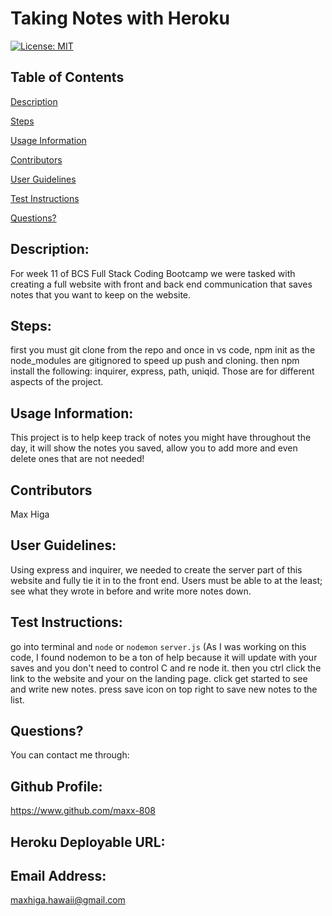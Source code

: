 # Taking Notes with Heroku

[![License: MIT](https://img.shields.io/badge/License-MIT-yellow.svg)](https://opensource.org/licenses/MIT)

## Table of Contents

[Description](#description)

[Steps](#steps)

[Usage Information](#usage-information)

[Contributors](#contributors)

[User Guidelines](#user-guidelines)

[Test Instructions](#test-instructions)

[Questions?](#questions?)

<a name="description"></a>

## Description:

For week 11 of BCS Full Stack Coding Bootcamp we were tasked with creating a full website with front and back end communication that saves notes that you want to keep on the website.

<a name="steps"></a>

## Steps:

first you must git clone from the repo and once in vs code, npm init as the node_modules are gitignored to speed up push and cloning. then npm install the following: inquirer, express, path, uniqid. Those are for different aspects of the project.

<a name="usage-information"></a>

## Usage Information:

This project is to help keep track of notes you might have throughout the day, it will show the notes you saved, allow you to add more and even delete ones that are not needed!

<a name="contributors"></a>

## Contributors

Max Higa

<a name="user-guidelines"></a>

## User Guidelines:

Using express and inquirer, we needed to create the server part of this website and fully tie it in to the front end. Users must be able to at the least; see what they wrote in before and write more notes down.

<a name="test-instrucions"></a>

## Test Instructions:

go into terminal and `node` or `nodemon` `server.js` (As I was working on this code, I found nodemon to be a ton of help because it will update with your saves and you don't need to control C and re node it. then you ctrl click the link to the website and your on the landing page. click get started to see and write new notes. press save icon on top right to save new notes to the list.

<a name="questions?"></a>

## Questions?

You can contact me through:

## Github Profile:

https://www.github.com/maxx-808

## Heroku Deployable URL:

## Email Address:

maxhiga.hawaii@gmail.com
